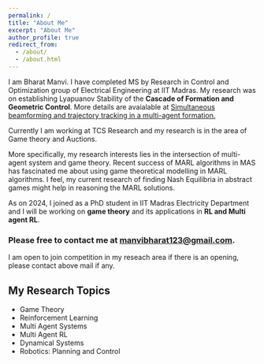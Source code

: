 ```yaml
---
permalink: /
title: "About Me"
excerpt: "About Me"
author_profile: true
redirect_from: 
  - /about/
  - /about.html
---
```


I am Bharat Manvi. I have completed MS by Research in Control and Optimization group of Electrical Engineering at IIT Madras.
My research was on establishing Lyapuanov Stability of the **Cascade of Formation and Geometric Control**. More details are avaialable at [Simultaneous beamforming and trajectory tracking in a multi-agent formation.](https://manvibharat.github.io/publication/MED2021)

Currently I am working at TCS Research and my research is in the area of Game theory and Auctions.  

More specifically, my research interests lies in the intersection of multi-agent system and game theory. Recent success of MARL algorithms in MAS has fascinated me about using game theoretical modelling in MARL algorithms. I feel, my current research of finding Nash Equilibria in abstract games might help in reasoning the MARL solutions. 

As on 2024, I joined as a PhD student in IIT Madras Electricity Department and I will be working on **game theory** and its applications in **RL and Multi agent RL**.  


### Please free to contact me at manvibharat123@gmail.com.

I am open to join competition in my reseach area if there is an opening, please contact above mail if any.

## My Research Topics

- Game Theory
- Reinforcement Learning
- Multi Agent Systems
- Multi Agent RL
- Dynamical Systems
- Robotics: Planning and Control


  
<!-- I am fascinated by the possibilities of learning and control in many of the applications. -->

<!--
Videos
===

<div class="embed-container">
  <iframe
      src="https://www.youtube.com/embed/wMIaKA5AQtA"
      width="700"
      height="480"
      frameborder="0"
      allow="autoplay; encrypted-media"
      allowfullscreen="true">
  </iframe>
</div>

 <iframe width="500" height="400" src="http://www.youtube.com/embed/wMIaKA5AQtA" frameborder="0" allow="autoplay; encrypted-media" allowfullscreen>></iframe> -->

